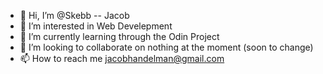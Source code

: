 - 👋 Hi, I’m @Skebb -- Jacob
- 👀 I’m interested in Web Develepment
- 🌱 I’m currently learning through the Odin Project
- 💞️ I’m looking to collaborate on nothing at the moment (soon to change)
- 📫 How to reach me jacobhandelman@gmail.com

<!---
Dezzep/Dezzep is a ✨ special ✨ repository because its `README.md` (this file) appears on your GitHub profile.
You can click the Preview link to take a look at your changes.
--->
